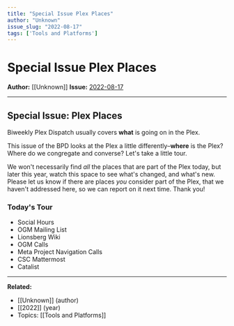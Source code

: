 ```yaml
---
title: "Special Issue Plex Places"
author: "Unknown"
issue_slug: "2022-08-17"
tags: ['Tools and Platforms']
---
```


# Special Issue Plex Places

**Author:** [[Unknown]]
**Issue:** [2022-08-17](https://plex.collectivesensecommons.org/2022-08-17/)

---

## Special Issue: Plex Places
Biweekly Plex Dispatch usually covers **what** is going on in the Plex.

This issue of the BPD looks at the Plex a little differently–**where** is the Plex? Where do we congregate and converse? Let's take a little tour.

We won't necessarily find *all* the places that are part of the Plex today, but later this year, watch this space to see what's changed, and what's new. Please let us know if there are places *you* consider part of the Plex, that we haven't addressed here, so we can report on it next time. Thank you!

### Today's Tour
- Social Hours
- OGM Mailing List
- Lionsberg Wiki
- OGM Calls
- Meta Project Navigation Calls
- CSC Mattermost
- Catalist

---

**Related:**
- [[Unknown]] (author)
- [[2022]] (year)
- Topics: [[Tools and Platforms]]

